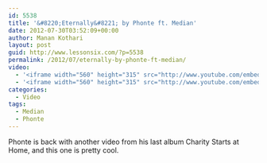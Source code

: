 ```yaml
---
id: 5538
title: '&#8220;Eternally&#8221; by Phonte ft. Median'
date: 2012-07-30T03:52:09+00:00
author: Manan Kothari
layout: post
guid: http://www.lessonsix.com/?p=5538
permalink: /2012/07/eternally-by-phonte-ft-median/
video:
  - '<iframe width="560" height="315" src="http://www.youtube.com/embed/CD1cqsmUq10" frameborder="0" allowfullscreen></iframe>'
  - '<iframe width="560" height="315" src="http://www.youtube.com/embed/CD1cqsmUq10" frameborder="0" allowfullscreen></iframe>'
categories:
  - Video
tags:
  - Median
  - Phonte
---
```

Phonte is back with another video from his last album Charity Starts at Home, and this one is pretty cool.